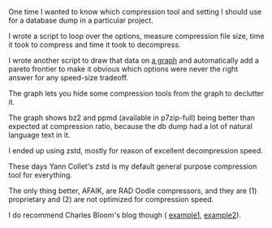 One time I wanted to know which compression tool and setting I should use for a database dump in a particular project.

I wrote a script to loop over the options, measure compression file size,
time it took to compress and time it took to decompress.

I wrote another script to draw that data on [a graph](/compress_pareto.html) and automatically add a pareto frontier
to make it obvious which options were never the right answer for any speed-size tradeoff.

The graph lets you hide some compression tools from the graph to declutter it.

The graph shows bz2 and ppmd (available in p7zip-full) being better than expected at compression ratio,
because the db dump had a lot of natural language text in it.

I ended up using zstd, mostly for reason of excellent decompression speed.

These days Yann Collet's zstd is my default general purpose compression tool for everything.

The only thing better, AFAIK, are RAD Oodle compressors, and they are (1) proprietary and (2) are not optimized for compression speed.

I do recommend Charles Bloom's blog though (
[example1](https://cbloomrants.blogspot.com/2018/06/zstd-is-faster-than-leviathan.html),
[example2](https://cbloomrants.blogspot.com/2018/01/the-natural-lambda.html)).
